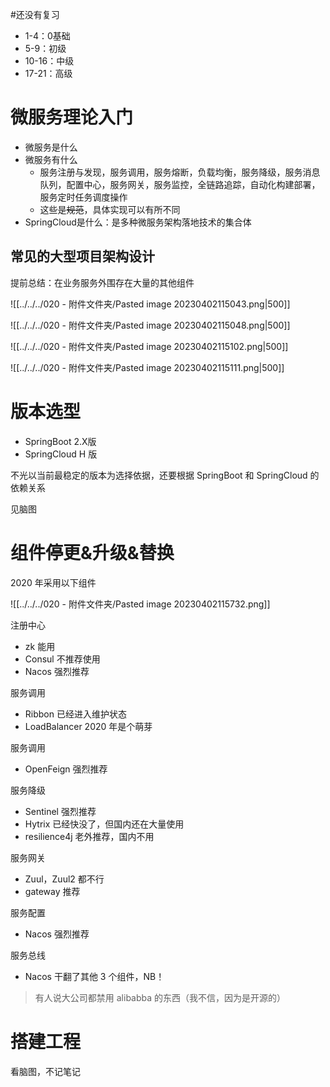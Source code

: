 #还没有复习 

- 1-4：0基础
- 5-9：初级
- 10-16：中级
- 17-21：高级


# 微服务理论入门

- 微服务是什么
- 微服务有什么
  - 服务注册与发现，服务调用，服务熔断，负载均衡，服务降级，服务消息队列，配置中心，服务网关，服务监控，全链路追踪，自动化构建部署，服务定时任务调度操作
  - 这些是~~规范~~，具体实现可以有所不同
- SpringCloud是什么：是多种微服务架构落地技术的集合体



## 常见的大型项目架构设计

提前总结：在业务服务外围存在大量的其他组件

![[../../../020 - 附件文件夹/Pasted image 20230402115043.png|500]]

![[../../../020 - 附件文件夹/Pasted image 20230402115048.png|500]]

![[../../../020 - 附件文件夹/Pasted image 20230402115102.png|500]]

![[../../../020 - 附件文件夹/Pasted image 20230402115111.png|500]]

# 版本选型

- SpringBoot 2.X版
- SpringCloud H 版

不光以当前最稳定的版本为选择依据，还要根据 SpringBoot 和 SpringCloud 的依赖关系

见脑图


# 组件停更&升级&替换

2020 年采用以下组件

![[../../../020 - 附件文件夹/Pasted image 20230402115732.png]]

注册中心

- zk 能用
- Consul 不推荐使用
- Nacos 强烈推荐

服务调用

- Ribbon 已经进入维护状态
- LoadBalancer 2020 年是个萌芽

服务调用

- OpenFeign 强烈推荐

服务降级

- Sentinel 强烈推荐
- Hytrix 已经快没了，但国内还在大量使用
- resilience4j 老外推荐，国内不用

服务网关

- Zuul，Zuul2 都不行
- gateway 推荐

服务配置

- Nacos 强烈推荐

服务总线

- Nacos 干翻了其他 3 个组件，NB！

> 有人说大公司都禁用 alibabba 的东西（我不信，因为是开源的）



# 搭建工程

看脑图，不记笔记